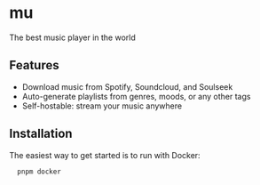 # mu

The best music player in the world

## Features

- Download music from Spotify, Soundcloud, and Soulseek
- Auto-generate playlists from genres, moods, or any other tags
- Self-hostable: stream your music anywhere

## Installation

The easiest way to get started is to run with Docker:

```bash
  pnpm docker
```

